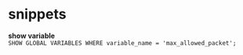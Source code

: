 snippets
========

**show variable**  
`SHOW GLOBAL VARIABLES WHERE variable_name = 'max_allowed_packet';`